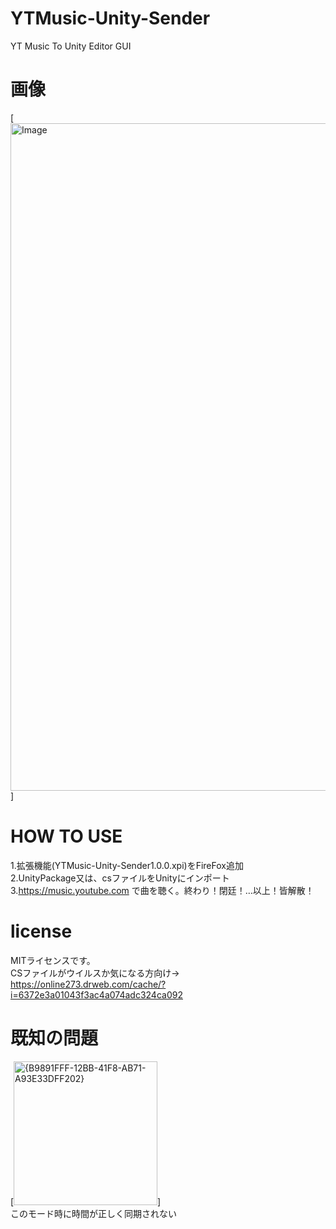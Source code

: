 # YTMusic-Unity-Sender
YT Music To Unity Editor GUI
# 画像
[<img width="1068" alt="Image" src="https://github.com/user-attachments/assets/2fca43f9-17ec-4bd3-af71-bc991f5569b9" />]
# HOW TO USE 
1.拡張機能(YTMusic-Unity-Sender1.0.0.xpi)をFireFox追加<br/>
2.UnityPackage又は、csファイルをUnityにインポート<br/>
3.https://music.youtube.com で曲を聴く。終わり！閉廷！…以上！皆解散！<br/>
# license
MITライセンスです。<br/>
CSファイルがウイルスか気になる方向け→
https://online273.drweb.com/cache/?i=6372e3a01043f3ac4a074adc324ca092
# 既知の問題
[<img width="230" alt="{B9891FFF-12BB-41F8-AB71-A93E33DFF202}" src="https://github.com/user-attachments/assets/abe1b1a1-2ccf-42a0-9ce0-0d9a62c51cc6" />]<br>
このモード時に時間が正しく同期されない
